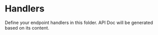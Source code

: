 # Handlers

Define your endpoint handlers in this folder. API Doc will be generated based on its content.
